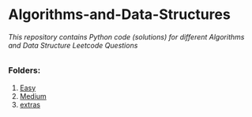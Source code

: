# Algorithms-and-Data-Structures
###### This repository contains Python code (solutions) for different Algorithms and Data Structure Leetcode Questions

### Folders:
1. [Easy](Easy/)
2. [Medium](Medium/)
4. [extras](extras/)
